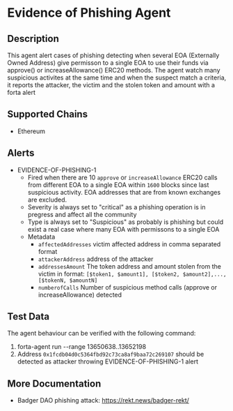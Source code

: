 # Evidence of Phishing Agent

## Description

This agent alert cases of phishing detecting when several EOA (Externally Owned Address) give permisson to a single EOA to use their funds via approve() or increaseAllowance() ERC20 methods. The agent watch many suspicious activites at the same time and when the suspect match a criteria, it reports the attacker, the victim and the stolen token and amount with a forta alert


## Supported Chains

- Ethereum

## Alerts

- EVIDENCE-OF-PHISHING-1
  - Fired when there are 10 `approve` or `increaseAllowance` ERC20 calls from different EOA to a single EOA within `1600` blocks since last suspicious activity. EOA addresses that are from known exchanges are excluded.
  - Severity is always set to "critical" as a phishing operation is in pregress and affect all the community
  - Type is always set to "Suspicious" as probably is phishing but could exist a real case where many EOA with permissons to a single EOA
  - Metadata
    - `affectedAddresses` victim affected address in comma separated format 
    - `attackerAddress` address of the attacker
    - `addressesAmount` The token address and amount stolen from the victim in format: `[$token1, $amount1], [$token2, $amount2],...,[$tokenN, $amountN]`
    - `numberofCalls` Number of suspicious method calls (approve or increaseAllowance) detected

## Test Data

The agent behaviour can be verified with the following command:
  1. forta-agent run --range 13650638..13652198
  2. Address `0x1fcdb04d0c5364fbd92c73ca8af9baa72c269107` should be detected as attacker throwing EVIDENCE-OF-PHISHING-1 alert

## More Documentation
  - Badger DAO phishing attack: https://rekt.news/badger-rekt/
  

